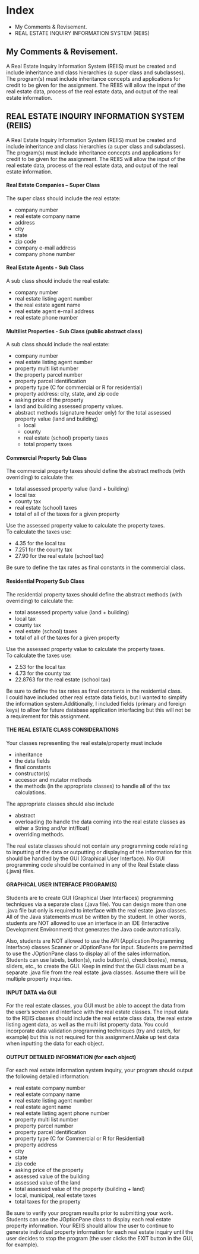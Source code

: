 # Index

- My Comments & Revisement.
- REAL ESTATE INQUIRY INFORMATION SYSTEM (REIIS)



## My Comments & Revisement.

A Real Estate Inquiry Information System (REIIS) must be created and include inheritance and class hierarchies (a super class and subclasses). The program(s) must include inheritance concepts and applications for credit to be given for the assignment. The REIIS will allow the input of the real estate data, process of the real estate data, and output of the real estate information.



## REAL ESTATE INQUIRY INFORMATION SYSTEM (REIIS)

A Real Estate Inquiry Information System (REIIS) must be created and include inheritance and class hierarchies (a super class and subclasses). The program(s) must include inheritance concepts and applications for credit to be given for the assignment. The REIIS will allow the input of the real estate data, process of the real estate data, and output of the real estate information.



#### Real Estate Companies – Super Class

The super class should include the real estate:  
-    company number
-    real estate company name
-    address
-    city
-    state
-    zip code
-    company e-mail address
-    company phone number




#### Real Estate Agents - Sub Class
  A sub class should include the real estate: 
  - company number
  - real estate listing agent number
  - the real estate agent name
  - real estate agent e-mail address 
  - real estate phone number


  #### Multilist Properties - Sub Class (public abstract class)
A sub class should include the real estate: 
   - company number
   - real estate listing agent number
   - property multi list number
   - the property parcel number
   - property parcel identification
   - property type (C for commercial or R for residential)
   - property address: city, state, and zip code
   - asking price of the property 
   - land and building assessed property values.
   - abstract methods (signature header only) for the total assessed property value (land and building)
       - local
       - county
       - real estate (school) property taxes
       - total property taxes


#### Commercial Property Sub Class
   The commercial property taxes should define the abstract methods (with overriding) to calculate the: 
   - total assessed property value (land + building)
   - local tax
   - county tax
   - real estate (school) taxes
   - total of all of the taxes for a given property  
  
Use the assessed property value to calculate the property taxes.  
To calculate the taxes use:  
   - 4.35 for the local tax
   - 7.251 for the county tax
   - 27.90 for the real estate (school tax)
   
   
  Be sure to define the tax rates as final constants in the commercial class.

#### Residential Property Sub Class
The residential property taxes should define the abstract methods (with overriding) to calculate the:
   - total assessed property value (land + building)
   - local tax
   - county tax
   - real estate (school) taxes
   - total of all of the taxes for a given property  

Use the assessed property value to calculate the property taxes.  
To calculate the taxes use: 
   - 2.53 for the local tax
   - 4.73 for the county tax
   - 22.8763 for the real estate (school tax)
   

> 
Be sure to define the tax rates as final constants in the residential class.  
I could have included other real estate data fields, but I wanted to simplify the information system.Additionally, I included fields (primary and foreign keys) to allow for future database application interfacing but this will not be a requirement for this assignment.

#### THE REAL ESTATE CLASS CONSIDERATIONS
Your classes representing the real estate/property must include 
- inheritance
- the data fields
- final constants
- constructor(s)
- accessor and mutator methods
- the methods (in the appropriate classes) to handle all of the tax calculations.

The appropriate classes should also include 
- abstract
- overloading (to handle the data coming into the real estate classes as either a String and/or int/float)
- overriding methods.

The real estate classes should not contain any programming code relating to inputting of the data or outputting or displaying of the information for this should be handled by the GUI (Graphical User Interface).  No GUI programming code should be contained in any of the Real Estate class (.java) files.

#### GRAPHICAL USER INTERFACE PROGRAM(S)
Students are to create GUI (Graphical User Interfaces) programming techniques via a separate class (.java file). You can design more than one .java file but only is required to interface with the real estate .java classes. All of the Java statements must be written by the student. In other words, students are NOT allowed to use an interface in an IDE (Interactive Development Environment) that generates the Java code automatically.

Also, students are NOT allowed to use the API (Application Programming Interface) classes Scanner or JOptionPane for input. Students are permitted to use the JOptionPane class to display all of the sales information. Students can use labels, button(s), radio button(s), check box(es), menus, sliders, etc., to create the GUI. Keep in mind that the GUI class must be a separate .java file from the real estate .java classes. Assume there will be multiple property inquiries.



#### INPUT DATA via GUI
For the real estate classes, you GUI must be able to accept the data from the user’s screen and interface with the real estate classes. The input data to the REIIS classes should include the real estate class data, the real estate listing agent data, as well as the multi list property data. You could incorporate data validation programming techniques (try and catch, for example) but this is not required for this assignment.Make up test data when inputting the data for each object.

#### OUTPUT DETAILED INFORMATION (for each object) 
For each real estate information system inquiry, your program should output the following detailed information:
 - real estate company number
 - real estate company name
 - real estate listing agent number 
 - real estate agent name 
 - real estate listing agent phone number
 - property multi list number
 - property parcel number 
 - property parcel identification
 - property type (C for Commercial or R for Residential) 
 - property address
 - city
 - state 
 - zip code
 - asking price of the property 
 - assessed value of the building
 - assessed value of the land 
 - total assessed value of the property (building + land)
 - local, municipal, real estate taxes
 - total taxes for the property

Be sure to verify your program results prior to submitting your work.
Students can use the JOptionPane class to display each real estate property information.
Your REIIS should allow the user to continue to generate individual property information for each real estate inquiry until the user decides to stop the program (the user clicks the EXIT button in the GUI, for example).
